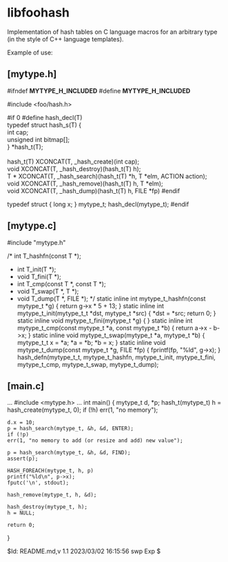 # libfoohash

Implementation of hash tables on C language macros for an arbitrary type (in the style 
of C++ language templates).

Example of use:

[mytype.h]
---------------------------------------------------------------------------------------------
#ifndef __MYTYPE_H_INCLUDED__
#define __MYTYPE_H_INCLUDED__

#include <foo/hash.h>

#if 0
#define hash_decl(T) \
    typedef struct hash_s(T) { \
        int cap; \
        unsigned int bitmap[]; \
    } *hash_t(T); \
    \
    hash_t(T)   XCONCAT(T, _hash_create)(int cap); \
    void        XCONCAT(T, _hash_destroy)(hash_t(T) h); \
    T *         XCONCAT(T, _hash_search)(hash_t(T) *h, T *elm, ACTION action); \
    void        XCONCAT(T, _hash_remove)(hash_t(T) h, T *elm); \
    void        XCONCAT(T, _hash_dump)(hash_t(T) h, FILE *fp)
#endif

typedef struct { long x; } mytype_t;
hash_decl(mytype_t);
#endif


[mytype.c]
---------------------------------------------------------------------------------------------
#include "mytype.h"

/* int  T_hashfn(const T *);
 * int  T_init(T *);
 * void T_fini(T *);
 * int  T_cmp(const T *, const T *);
 * void T_swap(T *, T *);
 * void T_dump(T *, FILE *);
 */
static inline int mytype_t_hashfn(const mytype_t *g) {
    return g->x * 5 + 13;
}
static inline int mytype_t_init(mytype_t_t *dst, mytype_t *src) {
    *dst = *src;
    return 0;
}
static inline void mytype_t_fini(mytype_t *g) {
}
static inline int mytype_t_cmp(const mytype_t *a, const mytype_t *b) {
    return a->x - b->x;
}
static inline void mytype_t_swap(mytype_t *a, mytype_t *b) {
    mytype_t_t x = *a; *a = *b; *b = x;
}
static inline void mytype_t_dump(const mytype_t *g, FILE *fp) {
    fprintf(fp, "%ld", g->x);
}
hash_defn(mytype_t_t, mytype_t_hashfn, mytype_t_init, mytype_t_fini, \
    mytype_t_cmp, mytype_t_swap, mytype_t_dump);


[main.c]
---------------------------------------------------------------------------------------------
...
#include <mytype.h>
...
int main() {
    mytype_t d, *p;
    hash_t(mytype_t) h = hash_create(mytype_t, 0);
    if (!h)
	err(1, "no memory");

    d.x = 10;
    p = hash_search(mytype_t, &h, &d, ENTER);
    if (!p)
	err(1, "no memory to add (or resize and add) new value");

    p = hash_search(mytype_t, &h, &d, FIND);
    assert(p);

    HASH_FOREACH(mytype_t, h, p)
	printf("%ld\n", p->x);
    fputc('\n', stdout);

    hash_remove(mytype_t, h, &d);

    hash_destroy(mytype_t, h);
    h = NULL;

    return 0;
}

$Id: README.md,v 1.1 2023/03/02 16:15:56 swp Exp $
